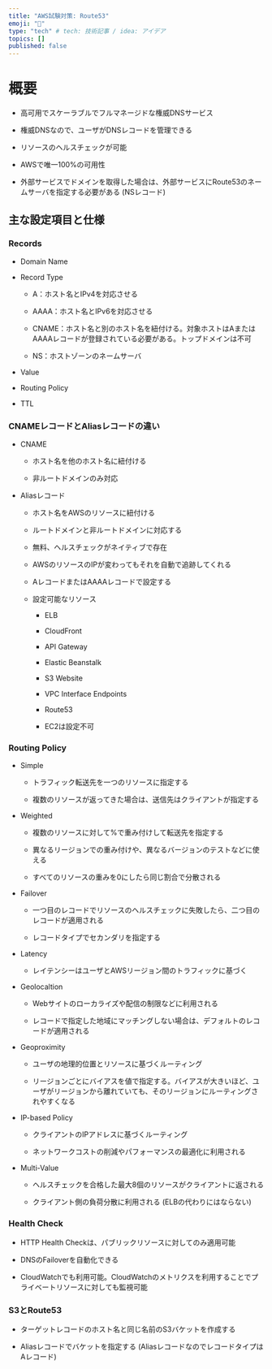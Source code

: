 ```yaml
---
title: "AWS試験対策: Route53"
emoji: "🙆"
type: "tech" # tech: 技術記事 / idea: アイデア
topics: []
published: false
---
```


# 概要

- 高可用でスケーラブルでフルマネージドな権威DNSサービス

- 権威DNSなので、ユーザがDNSレコードを管理できる

- リソースのヘルスチェックが可能

- AWSで唯一100%の可用性

- 外部サービスでドメインを取得した場合は、外部サービスにRoute53のネームサーバを指定する必要がある (NSレコード)

## 主な設定項目と仕様

### Records

- Domain Name

- Record Type
  
  - A：ホスト名とIPv4を対応させる
  
  - AAAA：ホスト名とIPv6を対応させる
  
  - CNAME：ホスト名と別のホスト名を紐付ける。対象ホストはAまたはAAAAレコードが登録されている必要がある。トップドメインは不可
  
  - NS：ホストゾーンのネームサーバ

- Value

- Routing Policy

- TTL

### CNAMEレコードとAliasレコードの違い

- CNAME
  
  - ホスト名を他のホスト名に紐付ける
  
  - 非ルートドメインのみ対応

- Aliasレコード
  
  - ホスト名をAWSのリソースに紐付ける
  
  - ルートドメインと非ルートドメインに対応する
  
  - 無料、ヘルスチェックがネイティブで存在
  
  - AWSのリソースのIPが変わってもそれを自動で追跡してくれる
  
  - AレコードまたはAAAAレコードで設定する
  
  - 設定可能なリソース
    
    - ELB
    
    - CloudFront
    
    - API Gateway
    
    - Elastic Beanstalk
    
    - S3 Website
    
    - VPC Interface Endpoints
    
    - Route53
    
    - EC2は設定不可

### Routing Policy

- Simple
  
  - トラフィック転送先を一つのリソースに指定する
  
  - 複数のリソースが返ってきた場合は、送信先はクライアントが指定する

- Weighted
  
  - 複数のリソースに対して%で重み付けして転送先を指定する
  
  - 異なるリージョンでの重み付けや、異なるバージョンのテストなどに使える
  
  - すべてのリソースの重みを0にしたら同じ割合で分散される

- Failover
  
  - 一つ目のレコードでリソースのヘルスチェックに失敗したら、二つ目のレコードが適用される
  
  - レコードタイプでセカンダリを指定する

- Latency
  
  - レイテンシーはユーザとAWSリージョン間のトラフィックに基づく

- Geolocaltion
  
  - Webサイトのローカライズや配信の制限などに利用される
  
  - レコードで指定した地域にマッチングしない場合は、デフォルトのレコードが適用される

- Geoproximity
  
  - ユーザの地理的位置とリソースに基づくルーティング
  
  - リージョンごとにバイアスを値で指定する。バイアスが大きいほど、ユーザがリージョンから離れていても、そのリージョンにルーティングされやすくなる

- IP-based Policy
  
  - クライアントのIPアドレスに基づくルーティング
  
  - ネットワークコストの削減やパフォーマンスの最適化に利用される

- Multi-Value
  
  - ヘルスチェックを合格した最大8個のリソースがクライアントに返される
  
  - クライアント側の負荷分散に利用される (ELBの代わりにはならない)

### Health Check

- HTTP Health Checkは、パブリックリソースに対してのみ適用可能

- DNSのFailoverを自動化できる

- CloudWatchでも利用可能。CloudWatchのメトリクスを利用することでプライベートリソースに対しても監視可能

### S3とRoute53

- ターゲットレコードのホスト名と同じ名前のS3バケットを作成する

- Aliasレコードでバケットを指定する (AliasレコードなのでレコードタイプはAレコード)
